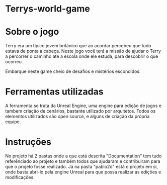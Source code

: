 # Terrys-world-game


# Sobre o jogo

Terry era um típico jovem britânico que ao acordar percebeu que tudo estava de ponta a cabeça.
Neste jogo você terá a missão de ajudar o Terry a percorrer o caminho até a escola onde ele estuda,
para descobrir o que ocorreu.

Embarque neste game cheio de desafios e mistérios escondidos.

# Ferramentas utilizadas

A ferramenta se trata da Unreal Engine, uma engine para edição de jogos e tambem criação de cenários, bastante 
utilizado por arquitetos.
Todos os elementos utilizados são open source, e alguns de criação da própria equipe.

# Instruções

No projeto há 2 pastas onde a que está descrita "Documentation" tem tudo referênciado ao projeto e também
todos que ajudaram e contribuiram para que o projeto fosse realizado.
Já na pasta "pablo2d" está o projeto em si, onde basta abri-lo pela engine Unreal para que possa realizar as 
edições e modificações.

